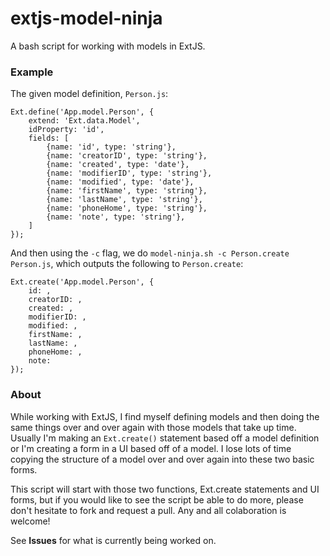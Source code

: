 extjs-model-ninja
=================

A bash script for working with models in ExtJS.

### Example

The given model definition, `Person.js`:

	Ext.define('App.model.Person', {
    	extend: 'Ext.data.Model',
    	idProperty: 'id',
    	fields: [
        	{name: 'id', type: 'string'},
        	{name: 'creatorID', type: 'string'},
        	{name: 'created', type: 'date'},
        	{name: 'modifierID', type: 'string'},
        	{name: 'modified', type: 'date'},
        	{name: 'firstName', type: 'string'},
        	{name: 'lastName', type: 'string'},
        	{name: 'phoneHome', type: 'string'},
        	{name: 'note', type: 'string'},
    	]
    });

And then using the `-c` flag, we do `model-ninja.sh -c Person.create Person.js`, which outputs the following to `Person.create`:

	Ext.create('App.model.Person', {
    	id: ,
    	creatorID: ,
    	created: ,
    	modifierID: ,
    	modified: ,
    	firstName: ,
    	lastName: ,
    	phoneHome: ,
    	note: 
  	});

### About

While working with ExtJS, I find myself defining models and then doing the same things over and over again with those models that take up time. Usually I'm making an `Ext.create()` statement based off a model definition or I'm creating a form in a UI based off of a model. I lose lots of time copying the structure of a model over and over again into these two basic forms.

This script will start with those two functions, Ext.create statements and UI forms, but if you would like to see the script be able to do more, please don't hesitate to fork and request a pull. Any and all colaboration is welcome!

See **Issues** for what is currently being worked on.

